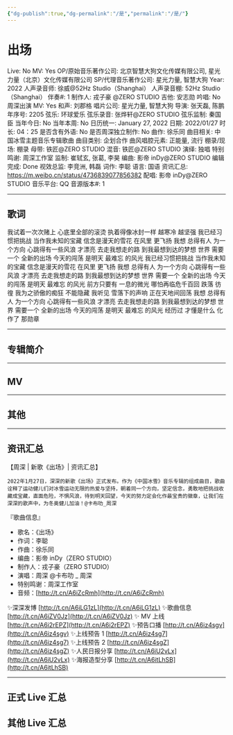 ```yaml
---
{"dg-publish":true,"dg-permalink":"/是","permalink":"/是/"}
---
```



# 出场

Live: No
MV: Yes
OP/原始音乐著作公司: 北京智慧大狗文化传媒有限公司, 星光力量（北京）文化传媒有限公司
SP/代理音乐著作公司: 星光力量, 智慧大狗
Year: 2022
人声录音师: 徐威@52Hz Studio（Shanghai）
人声录音棚: 52Hz Studio（Shanghai）
伴奏#: 1
制作人: 戎子豪 @ZERO STUDIO
吉他: 安志勋
吟唱: No
周深出演 MV: Yes
和声: 刘郡格
唱片公司: 星光力量, 智慧大狗
导演: 张天磊, 陈鹏
年序号: 2205
弦乐: 环球爱乐
弦乐录音: 张烨轩@ZERO STUDIO
弦乐监制: 秦国臣
当年今日: No
当年本周: No
日历统一: January 27, 2022
日期: 2022/01/27
时长: 04：25
是否含有外语: No
是否周深独立制作: No
曲作: 徐乐同
曲目相关: 中国冰雪主题音乐专辑歌曲
曲目类别: 企划合作
曲风唱腔元素: 正能量, 流行
棚录/现场: 棚录
母带: 铁匠@ZERO STUDIO
混音: 铁匠@ZERO STUDIO
演绎: 独唱
特别鸣谢: 周深工作室
监制: 崔轼玄, 张葛, 李昊
编曲: 影帝 inDy@ZERO STUDIO
编辑完成: Done
视效总监: 李竞洲, 韩磊
词作: 李聪
语言: 国语
资讯汇总: https://m.weibo.cn/status/4736839077856382
配唱: 影帝 inDy@ZERO STUDIO
音乐平台: QQ
音源版本#: 1

---

## 歌词

我试着一次次赌上
心底里全部的滚烫
执着得像冰封一样
越寒冷 越坚强
我已经习惯把挑战
当作我未知的宝藏
信念是漫天的雪花
在风里 更飞扬
我想 总得有人 为一个方向
心跳得有一些风浪 才漂亮
去走我想走的路
到我最想到达的梦想
世界 需要一个 全新的出场
今天的闯荡 是明天
最难忘 的风光
我已经习惯把挑战
当作我未知的宝藏
信念是漫天的雪花
在风里 更飞扬
我想 总得有人 为一个方向
心跳得有一些风浪 才漂亮
去走我想走的路
到我最想到达的梦想
世界 需要一个 全新的出场
今天的闯荡 是明天
最难忘 的风光
前方只要有 一息的微光
哪怕再临危千百回 跌落 彷徨
我为之骄傲的痴狂
不能隐藏
我听见 雪落下的声响
正在天地间回荡
我想 总得有人 为一个方向
心跳得有一些风浪 才漂亮
去走我想走的路
到我最想到达的梦想
世界 需要一个 全新的出场
今天的闯荡 是明天
最难忘 的风光
经历过 才懂是什么
化作了 那勋章

---

## 专辑简介

---

## MV

---

## 其他

---

## 资讯汇总

【周深 | 新歌《出场》| 资讯汇总】

    2022年1月27日，深深的新歌《出场》正式发布。作为《中国冰雪》音乐专辑的组成曲目，歌曲诠释了运动健儿们对冰雪运动无限的热爱与坚持，朝着同一个方向，坚定信念，勇敢地把挑战收藏成宝藏，直面危险，不惧风浪，待到明天回望，今天的努力定会化作最宝贵的徽章，让我们在深深的歌声中，为冬奥健儿加油！@卡布叻_周深

『歌曲信息』

- 歌名：《出场》
- 作词：李聪
- 作曲：徐乐同
- 编曲：影帝 inDy（ZERO STUDIO）
- 制作人：戎子豪（ZERO STUDIO）
- 演唱：周深 @卡布叻 _ 周深
- 特别鸣谢：周深工作室
- 音频：[http://t.cn/A6iZcRmh](http://t.cn/A6iZcRmh)

✨深深发博 [http://t.cn/A6iLG1zL](http://t.cn/A6iLG1zL)
✨歌曲信息 [http://t.cn/A6iZV0Jz](http://t.cn/A6iZV0Jz)
✨ MV 上线 [http://t.cn/A6i2rEPZ](http://t.cn/A6i2rEPZ)
✨预告口播 [http://t.cn/A6iz4sgv](http://t.cn/A6iz4sgv)
✨上线预告 1 [http://t.cn/A6iz4sg7](http://t.cn/A6iz4sg7)
✨上线预告 2 [http://t.cn/A6iz4sgZ](http://t.cn/A6iz4sgZ)
✨人民日报分享 [http://t.cn/A6iU2vLx](http://t.cn/A6iU2vLx)
✨海报造型分享 [http://t.cn/A6itLhSB](http://t.cn/A6itLhSB)

---

## 正式 Live 汇总

## 其他 Live 汇总

